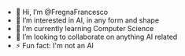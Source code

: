 - 👋 Hi, I’m @FregnaFrancesco
- 👀 I’m interested in AI, in any form and shape
- 🌱 I’m currently learning Computer Science
- 💞️ I’m looking to collaborate on anything AI related
- ⚡ Fun fact: I'm not an AI
